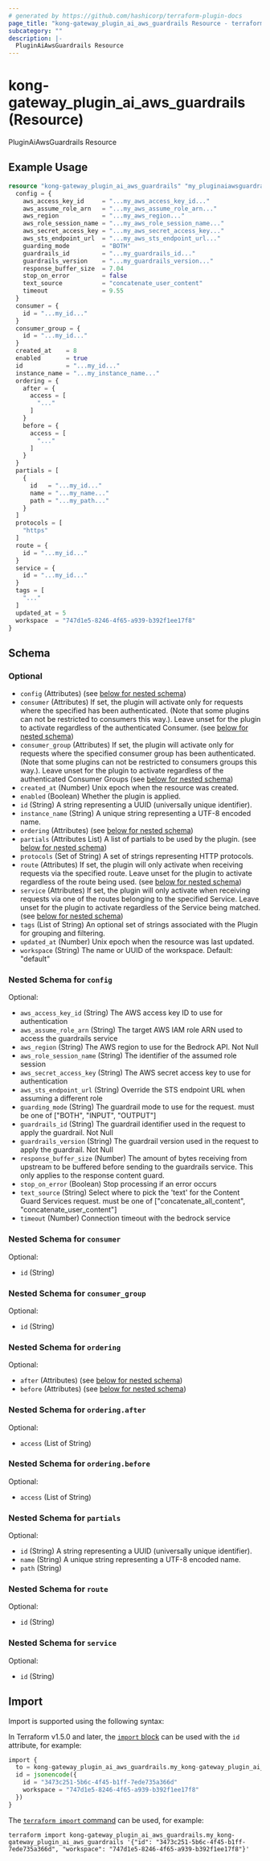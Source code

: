 ```yaml
---
# generated by https://github.com/hashicorp/terraform-plugin-docs
page_title: "kong-gateway_plugin_ai_aws_guardrails Resource - terraform-provider-kong-gateway"
subcategory: ""
description: |-
  PluginAiAwsGuardrails Resource
---
```


# kong-gateway_plugin_ai_aws_guardrails (Resource)

PluginAiAwsGuardrails Resource

## Example Usage

```terraform
resource "kong-gateway_plugin_ai_aws_guardrails" "my_pluginaiawsguardrails" {
  config = {
    aws_access_key_id     = "...my_aws_access_key_id..."
    aws_assume_role_arn   = "...my_aws_assume_role_arn..."
    aws_region            = "...my_aws_region..."
    aws_role_session_name = "...my_aws_role_session_name..."
    aws_secret_access_key = "...my_aws_secret_access_key..."
    aws_sts_endpoint_url  = "...my_aws_sts_endpoint_url..."
    guarding_mode         = "BOTH"
    guardrails_id         = "...my_guardrails_id..."
    guardrails_version    = "...my_guardrails_version..."
    response_buffer_size  = 7.04
    stop_on_error         = false
    text_source           = "concatenate_user_content"
    timeout               = 9.55
  }
  consumer = {
    id = "...my_id..."
  }
  consumer_group = {
    id = "...my_id..."
  }
  created_at    = 8
  enabled       = true
  id            = "...my_id..."
  instance_name = "...my_instance_name..."
  ordering = {
    after = {
      access = [
        "..."
      ]
    }
    before = {
      access = [
        "..."
      ]
    }
  }
  partials = [
    {
      id   = "...my_id..."
      name = "...my_name..."
      path = "...my_path..."
    }
  ]
  protocols = [
    "https"
  ]
  route = {
    id = "...my_id..."
  }
  service = {
    id = "...my_id..."
  }
  tags = [
    "..."
  ]
  updated_at = 5
  workspace  = "747d1e5-8246-4f65-a939-b392f1ee17f8"
}
```

<!-- schema generated by tfplugindocs -->
## Schema

### Optional

- `config` (Attributes) (see [below for nested schema](#nestedatt--config))
- `consumer` (Attributes) If set, the plugin will activate only for requests where the specified has been authenticated. (Note that some plugins can not be restricted to consumers this way.). Leave unset for the plugin to activate regardless of the authenticated Consumer. (see [below for nested schema](#nestedatt--consumer))
- `consumer_group` (Attributes) If set, the plugin will activate only for requests where the specified consumer group has been authenticated. (Note that some plugins can not be restricted to consumers groups this way.). Leave unset for the plugin to activate regardless of the authenticated Consumer Groups (see [below for nested schema](#nestedatt--consumer_group))
- `created_at` (Number) Unix epoch when the resource was created.
- `enabled` (Boolean) Whether the plugin is applied.
- `id` (String) A string representing a UUID (universally unique identifier).
- `instance_name` (String) A unique string representing a UTF-8 encoded name.
- `ordering` (Attributes) (see [below for nested schema](#nestedatt--ordering))
- `partials` (Attributes List) A list of partials to be used by the plugin. (see [below for nested schema](#nestedatt--partials))
- `protocols` (Set of String) A set of strings representing HTTP protocols.
- `route` (Attributes) If set, the plugin will only activate when receiving requests via the specified route. Leave unset for the plugin to activate regardless of the route being used. (see [below for nested schema](#nestedatt--route))
- `service` (Attributes) If set, the plugin will only activate when receiving requests via one of the routes belonging to the specified Service. Leave unset for the plugin to activate regardless of the Service being matched. (see [below for nested schema](#nestedatt--service))
- `tags` (List of String) An optional set of strings associated with the Plugin for grouping and filtering.
- `updated_at` (Number) Unix epoch when the resource was last updated.
- `workspace` (String) The name or UUID of the workspace. Default: "default"

<a id="nestedatt--config"></a>
### Nested Schema for `config`

Optional:

- `aws_access_key_id` (String) The AWS access key ID to use for authentication
- `aws_assume_role_arn` (String) The target AWS IAM role ARN used to access the guardrails service
- `aws_region` (String) The AWS region to use for the Bedrock API. Not Null
- `aws_role_session_name` (String) The identifier of the assumed role session
- `aws_secret_access_key` (String) The AWS secret access key to use for authentication
- `aws_sts_endpoint_url` (String) Override the STS endpoint URL when assuming a different role
- `guarding_mode` (String) The guardrail mode to use for the request. must be one of ["BOTH", "INPUT", "OUTPUT"]
- `guardrails_id` (String) The guardrail identifier used in the request to apply the guardrail. Not Null
- `guardrails_version` (String) The guardrail version used in the request to apply the guardrail. Not Null
- `response_buffer_size` (Number) The amount of bytes receiving from upstream to be buffered before sending to the guardrails service. This only applies to the response content guard.
- `stop_on_error` (Boolean) Stop processing if an error occurs
- `text_source` (String) Select where to pick the 'text' for the Content Guard Services request. must be one of ["concatenate_all_content", "concatenate_user_content"]
- `timeout` (Number) Connection timeout with the bedrock service


<a id="nestedatt--consumer"></a>
### Nested Schema for `consumer`

Optional:

- `id` (String)


<a id="nestedatt--consumer_group"></a>
### Nested Schema for `consumer_group`

Optional:

- `id` (String)


<a id="nestedatt--ordering"></a>
### Nested Schema for `ordering`

Optional:

- `after` (Attributes) (see [below for nested schema](#nestedatt--ordering--after))
- `before` (Attributes) (see [below for nested schema](#nestedatt--ordering--before))

<a id="nestedatt--ordering--after"></a>
### Nested Schema for `ordering.after`

Optional:

- `access` (List of String)


<a id="nestedatt--ordering--before"></a>
### Nested Schema for `ordering.before`

Optional:

- `access` (List of String)



<a id="nestedatt--partials"></a>
### Nested Schema for `partials`

Optional:

- `id` (String) A string representing a UUID (universally unique identifier).
- `name` (String) A unique string representing a UTF-8 encoded name.
- `path` (String)


<a id="nestedatt--route"></a>
### Nested Schema for `route`

Optional:

- `id` (String)


<a id="nestedatt--service"></a>
### Nested Schema for `service`

Optional:

- `id` (String)

## Import

Import is supported using the following syntax:

In Terraform v1.5.0 and later, the [`import` block](https://developer.hashicorp.com/terraform/language/import) can be used with the `id` attribute, for example:

```terraform
import {
  to = kong-gateway_plugin_ai_aws_guardrails.my_kong-gateway_plugin_ai_aws_guardrails
  id = jsonencode({
    id = "3473c251-5b6c-4f45-b1ff-7ede735a366d"
    workspace = "747d1e5-8246-4f65-a939-b392f1ee17f8"
  })
}
```

The [`terraform import` command](https://developer.hashicorp.com/terraform/cli/commands/import) can be used, for example:

```shell
terraform import kong-gateway_plugin_ai_aws_guardrails.my_kong-gateway_plugin_ai_aws_guardrails '{"id": "3473c251-5b6c-4f45-b1ff-7ede735a366d", "workspace": "747d1e5-8246-4f65-a939-b392f1ee17f8"}'
```

